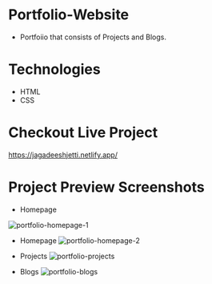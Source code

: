 # Portfolio-Website

* Portfoiio that consists of Projects and Blogs.


# Technologies

* HTML
* CSS


# Checkout Live Project

https://jagadeeshjetti.netlify.app/


# Project Preview Screenshots

* Homepage

![portfolio-homepage-1](https://user-images.githubusercontent.com/84131468/211411565-18bb0b5c-ecc0-4eef-a91a-9724421bed96.png)


* Homepage
![portfolio-homepage-2](https://user-images.githubusercontent.com/84131468/211411594-cc574ec6-8637-4155-9104-39cc2ac616ad.png)


* Projects
![portfolio-projects](https://user-images.githubusercontent.com/84131468/211411628-f7981331-c4e2-4d68-9add-833eb5ef8bbb.png)


* Blogs
![portfolio-blogs](https://user-images.githubusercontent.com/84131468/211411646-abc94c00-a728-4bd1-b6cc-c2d733429352.png)
